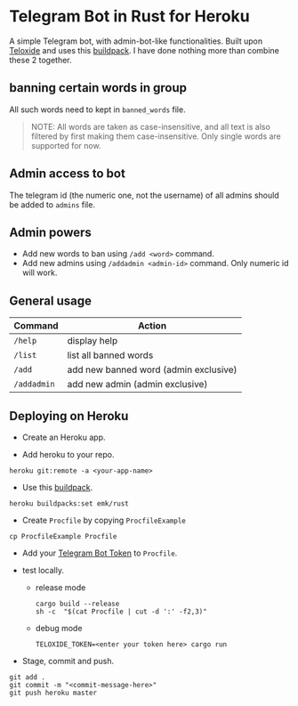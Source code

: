# Telegram Bot in Rust for Heroku

A simple Telegram bot, with admin-bot-like functionalities. Built upon [Teloxide](https://github.com/teloxide/teloxide) and uses this [buildpack](https://github.com/emk/heroku-buildpack-rust). I have done nothing more than combine these 2 together.

## banning certain words in group

All such words need to kept in `banned_words` file.
> NOTE: All words are taken as case-insensitive, and all text is also filtered by first making them case-insensitive. Only single words are supported for now.

## Admin access to bot

The telegram id (the numeric one, not the username) of all admins should be added to `admins` file.

## Admin powers

- Add new words to ban using `/add <word>` command.
- Add new admins using `/addadmin <admin-id>` command. Only numeric id will work.

## General usage

| Command     | Action                                |
|-------------|---------------------------------------|
| `/help`     | display help                          |
| `/list`     | list all banned words                 |
| `/add`      | add new banned word (admin exclusive) |
| `/addadmin` | add new admin (admin exclusive)       |

## Deploying on Heroku

- Create an Heroku app.

- Add heroku to your repo.
```
heroku git:remote -a <your-app-name>
```

- Use this [buildpack](https://github.com/emk/heroku-buildpack-rust).
```
heroku buildpacks:set emk/rust
```

- Create `Procfile` by copying `ProcfileExample`
```
cp ProcfileExample Procfile
```

- Add your [Telegram Bot Token](https://core.telegram.org/bots#3-how-do-i-create-a-bot) to `Procfile`.

- test locally.
  * release mode
    ```
    cargo build --release
    sh -c  "$(cat Procfile | cut -d ':' -f2,3)"
    ```
  * debug mode
    ```
    TELOXIDE_TOKEN=<enter your token here> cargo run
    ```

- Stage, commit and push.
```
git add .
git commit -m "<commit-message-here>"
git push heroku master
```
